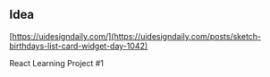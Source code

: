 ## Idea

[https://uidesigndaily.com/](https://uidesigndaily.com/posts/sketch-birthdays-list-card-widget-day-1042)


React Learning Project #1
